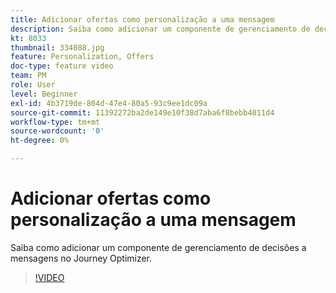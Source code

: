 ```yaml
---
title: Adicionar ofertas como personalização a uma mensagem
description: Saiba como adicionar um componente de gerenciamento de decisões a mensagens no Journey Optimizer.
kt: 8033
thumbnail: 334088.jpg
feature: Personalization, Offers
doc-type: feature video
team: PM
role: User
level: Beginner
exl-id: 4b3719de-804d-47e4-80a5-93c9ee1dc09a
source-git-commit: 11392272ba2de149e10f38d7aba6f8bebb4011d4
workflow-type: tm+mt
source-wordcount: '0'
ht-degree: 0%

---
```


# Adicionar ofertas como personalização a uma mensagem

Saiba como adicionar um componente de gerenciamento de decisões a mensagens no Journey Optimizer.

>[!VIDEO](https://video.tv.adobe.com/v/334088?quality=12)
